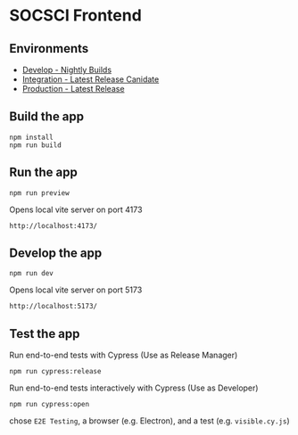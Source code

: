 # SOCSCI Frontend

## Environments
- [Develop - Nightly Builds](https://amos-sosci.die-degens.eu/dev/ui)
- [Integration - Latest Release Canidate](https://amos-sosci.die-degens.eu/int/ui)
- [Production - Latest Release](https://amos-sosci.die-degens.eu/prod/ui)

## Build the app
```shell
npm install
npm run build
```

## Run the app

```shell
npm run preview
```
Opens local vite server on port 4173
```shell
http://localhost:4173/
```

## Develop the app

```shell
npm run dev
```
Opens local vite server on port 5173
```shell
http://localhost:5173/
```

## Test the app
Run end-to-end tests with Cypress (Use as Release Manager)
```shell
npm run cypress:release
```

Run end-to-end tests interactively with Cypress (Use as Developer)
```shell
npm run cypress:open
```
chose `E2E Testing`, a browser (e.g. Electron), and a test (e.g. `visible.cy.js`)


